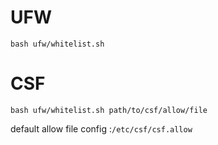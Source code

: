 # UFW
```bash ufw/whitelist.sh```

# CSF
```bash ufw/whitelist.sh path/to/csf/allow/file```

default allow file config :```/etc/csf/csf.allow```